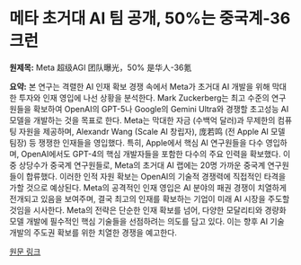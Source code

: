 # 메타 초거대 AI 팀 공개, 50%는 중국계-36크런

**원제목:** Meta 超级AGI 团队曝光，50% 是华人-36氪

**요약:** 본 연구는 격렬한 AI 인재 확보 경쟁 속에서 Meta가 초거대 AI 개발을 위해 막대한 투자와 인재 영입에 나선 상황을 분석한다.  Mark Zuckerberg는 최고 수준의 연구원들을 확보하여 OpenAI의 GPT-5나 Google의 Gemini Ultra와 경쟁할 초고성능 AI 모델을 개발하는 것을 목표로 한다.  Meta는 막대한 자금 (수백억 달러)과 무제한의 컴퓨팅 자원을 제공하며,  Alexandr Wang (Scale AI 창립자), 庞若鸣 (전 Apple AI 모델 팀장) 등 쟁쟁한 인재들을 영입했다. 특히,  Apple에서  핵심 AI 연구원들을 다수 영입하며,  OpenAI에서도 GPT-4의 핵심 개발자들을 포함한 다수의 주요 인력을 확보했다.  이 중 상당수가 중국계 연구원들로,  Meta의  초거대 AI 랩에는 20명 가까운 중국계 연구원들이 합류했다.  이러한 인적 자원 확보는 OpenAI의 기술적 경쟁력에 직접적인 타격을 가할 것으로 예상된다.  Meta의 공격적인 인재 영입은  AI 분야의 패권 경쟁이 치열하게 전개되고 있음을 보여주며,  결국 최고의 인재를 확보하는 기업이 미래 AI 시장을 주도할 것임을 시사한다.  Meta의 전략은 단순한 인재 확보를 넘어,  다양한 모달리티와 경량화 모델 개발에 필수적인 핵심 기술들을 선점하려는 의도를 담고 있다.  이는  향후 AI 기술 개발의 주도권 확보를 위한  치열한 경쟁을 예고한다.

[원문 링크](https://m.36kr.com/p/3391644066695303)
